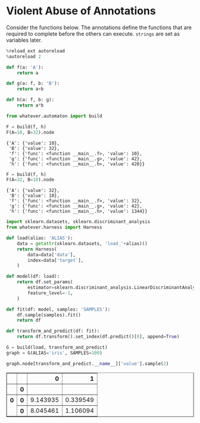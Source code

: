 
# Violent Abuse of Annotations

Consider the functions below.  The annotations define the functions that are required to complete before the others can execute.  `strings` are set as variables later.


```python
%reload_ext autoreload
%autoreload 2
```


```python
def f(a: 'A'):
    return a

def g(a: f, b: 'B'):
    return a+b

def h(a: f, b: g):
    return a*b
```


```python
from whatever.automaton import build
```


```python
F = build(f, h)
F(A=10, B=32).node
```




    {'A': {'value': 10},
     'B': {'value': 32},
     'f': {'func': <function __main__.f>, 'value': 10},
     'g': {'func': <function __main__.g>, 'value': 42},
     'h': {'func': <function __main__.h>, 'value': 420}}




```python
F = build(f, h)
F(A=32, B=10).node
```




    {'A': {'value': 32},
     'B': {'value': 10},
     'f': {'func': <function __main__.f>, 'value': 32},
     'g': {'func': <function __main__.g>, 'value': 42},
     'h': {'func': <function __main__.h>, 'value': 1344}}




```python
import sklearn.datasets, sklearn.discriminant_analysis
from whatever.harness import Harness
```


```python
def load(alias: 'ALIAS'):
    data = getattr(sklearn.datasets, 'load_'+alias)()
    return Harness(
        data=data['data'],
        index=data['target'],
    )
```


```python
def model(df: load):
    return df.set_params(
        estimator=sklearn.discriminant_analysis.LinearDiscriminantAnalysis(),
        feature_level=-1,
    )
```


```python
def fit(df: model, samples: 'SAMPLES'):
    df.sample(samples).fit()
    return df
```


```python
def transform_and_predict(df: fit):
    return df.transform().set_index(df.predict()[0], append=True)
```


```python
G = build(load, transform_and_predict)
graph = G(ALIAS='iris', SAMPLES=100)
```


```python
graph.node[transform_and_predict.__name__]['value'].sample(2)
```




<div>
<table border="1" class="dataframe">
  <thead>
    <tr style="text-align: right;">
      <th></th>
      <th></th>
      <th>0</th>
      <th>1</th>
    </tr>
    <tr>
      <th></th>
      <th>0</th>
      <th></th>
      <th></th>
    </tr>
  </thead>
  <tbody>
    <tr>
      <th rowspan="2" valign="top">0</th>
      <th>0</th>
      <td>9.143935</td>
      <td>0.339549</td>
    </tr>
    <tr>
      <th>0</th>
      <td>8.045461</td>
      <td>1.106094</td>
    </tr>
  </tbody>
</table>
</div>


